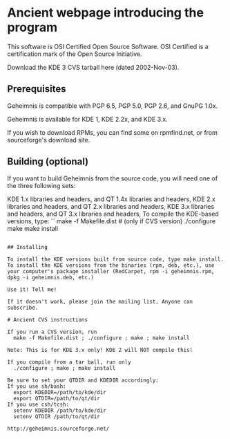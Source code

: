 # Ancient webpage introducing the program

This software is OSI Certified Open Source Software.
OSI Certified is a certification mark of the Open Source Initiative.

Download the KDE 3 CVS tarball here (dated 2002-Nov-03).

## Prerequisites

Geheimnis is compatible with PGP 6.5, PGP 5.0, PGP 2.6, and GnuPG 1.0x.

Geheimnis is available for KDE 1, KDE 2.2x, and KDE 3.x.

If you wish to download RPMs, you can find some on rpmfind.net, or from sourceforge's download site.

## Building (optional)

If you want to build Geheimnis from the source code, you will need one of the three following sets:

KDE 1.x libraries and headers, and QT 1.4x libraries and headers,
KDE 2.x libraries and headers, and QT 2.x libraries and headers,
KDE 3.x libraries and headers, and QT 3.x libraries and headers,
To compile the KDE-based versions, type:
``
make -f Makefile.dist # (only if CVS version)
./configure
make
make install
```

## Installing

To install the KDE versions built from source code, type make install. To install the KDE versions from the binaries (rpm, deb, etc.), use your computer's package installer (RedCarpet, rpm -i geheimnis.rpm, dpkg -i geheimnis.deb, etc.)

Use it! Tell me!

If it doesn't work, please join the mailing list, Anyone can subscribe.

# Ancient CVS instructions

If you run a CVS version, run
  make -f Makefile.dist ; ./configure ; make ; make install

Note: This is for KDE 3.x only! KDE 2 will NOT compile this!

If you compile from a tar ball, run only
  ./configure ; make ; make install

Be sure to set your QTDIR and KDEDIR accordingly:
If you use sh/bash:
  export KDEDIR=/path/to/kde/dir
  export QTDIR=/path/to/qt/dir
If you use csh/tcsh:
  setenv KDEDIR /path/to/kde/dir
  setenv QTDIR /path/to/qt/dir

http://geheimnis.sourceforge.net/

